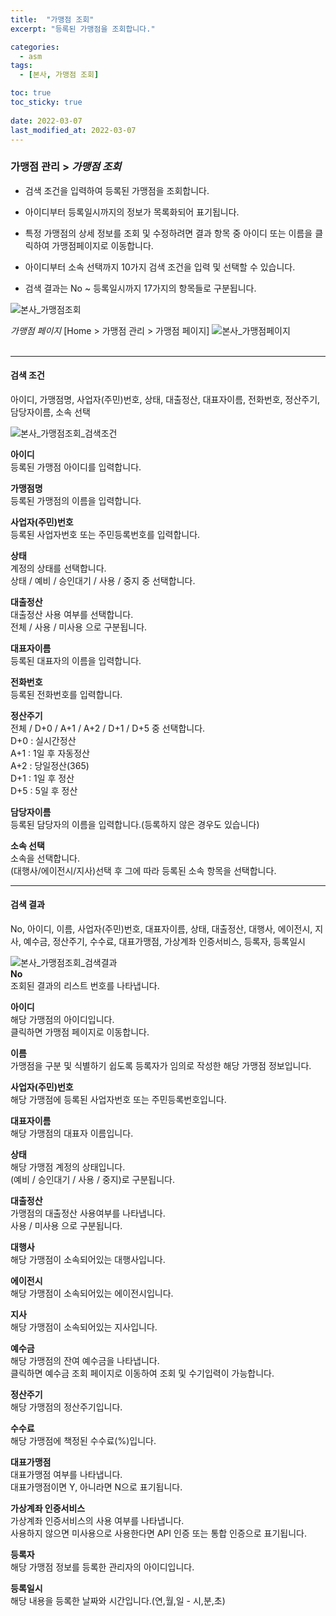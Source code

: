 ```yaml
---
title:  "가맹점 조회"
excerpt: "등록된 가맹점을 조회합니다."

categories:
  - asm
tags:
  - [본사, 가맹점 조회]

toc: true
toc_sticky: true
 
date: 2022-03-07
last_modified_at: 2022-03-07
---
```


### 가맹점 관리 > *가맹점 조회*

- 검색 조건을 입력하여 등록된 가맹점을 조회합니다.

- 아이디부터 등록일시까지의 정보가 목록화되어 표기됩니다.

- 특정 가맹점의 상세 정보를 조회 및 수정하려면 결과 항목 중 아이디 또는 이름을 클릭하여 가맹점페이지로 이동합니다.

- 아이디부터 소속 선택까지 10가지 검색 조건을 입력 및 선택할 수 있습니다.

- 검색 결과는 No ~ 등록일시까지 17가지의 항목들로 구분됩니다.

![본사_가맹점조회](https://user-images.githubusercontent.com/95394003/156956550-715481ac-9560-4bd7-9efe-78fa52ae4179.jpeg)
<br>

*가맹점 페이지*
 [Home > 가맹점 관리 > 가맹점 페이지]
 ![본사_가맹점페이지](https://user-images.githubusercontent.com/95394003/156956658-0af2b49b-c300-4d4d-941d-2ec776584408.jpeg)
 <br>
 <br>

 ---

 #### 검색 조건
 아이디, 가맹점명, 사업자(주민)번호, 상태, 대출정산, 대표자이름, 전화번호, 정산주기, 담당자이름, 소속 선택<br>

 ![본사_가맹점조회_검색조건](https://user-images.githubusercontent.com/95394003/156956869-f62a6d44-4bb3-4c8c-8fc2-a54aae48d764.jpeg)<br>




**아이디**
<br>등록된 가맹점 아이디를 입력합니다.

**가맹점명**
<br>등록된 가맹점의 이름을 입력합니다.

**사업자(주민)번호**
<br>등록된 사업자번호 또는 주민등록번호를 입력합니다.

**상태**
<br>계정의 상태를 선택합니다.
<br>상태 / 예비 / 승인대기 / 사용 / 중지 중 선택합니다.

**대출정산**
<br>대출정산 사용 여부를 선택합니다.
<br>전체 / 사용 / 미사용 으로 구분됩니다.

**대표자이름**
<br>등록된 대표자의 이름을 입력합니다.

**전화번호**
<br>등록된 전화번호를 입력합니다.

**정산주기**
<br>전체 / D+0 / A+1 / A+2 / D+1 / D+5 중 선택합니다.
<br>D+0 : 실시간정산
<br>A+1 : 1일 후 자동정산
<br>A+2 : 당일정산(365)
<br>D+1 : 1일 후 정산
<br>D+5 : 5일 후 정산

**담당자이름**
<br>등록된 담당자의 이름을 입력합니다.(등록하지 않은 경우도 있습니다)

**소속 선택**
<br>소속을 선택합니다.
<br>(대행사/에이전시/지사)선택 후 그에 따라 등록된 소속 항목을 선택합니다.


---

#### 검색 결과
No, 아이디, 이름, 사업자(주민)번호, 대표자이름, 상태, 대출정산, 대행사, 에이전시, 지사, 예수금, 정산주기, 수수료, 대표가맹점, 가상계좌 인증서비스, 등록자, 등록일시<br>

![본사_가맹점조회_검색결과](https://user-images.githubusercontent.com/95394003/156957371-ed52ae5c-be3a-4d25-bc42-6202dabfa10d.jpeg)<br>
**No**
<br>조회된 결과의 리스트 번호를 나타냅니다.

**아이디**
<br>해당 가맹점의 아이디입니다.
<br>클릭하면 가맹점 페이지로 이동합니다.

**이름**
<br>가맹점을 구분 및 식별하기 쉽도록 등록자가 임의로 작성한 해당 가맹점 정보입니다.

**사업자(주민)번호**
<br>해당 가맹점에 등록된 사업자번호 또는 주민등록번호입니다.

**대표자이름**
<br>해당 가맹점의 대표자 이름입니다.

**상태**
<br>해당 가맹점 계정의 상태입니다.
<br>(예비 / 승인대기 / 사용 / 중지)로 구분됩니다.

**대출정산**
<br>가맹점의 대출정산 사용여부를 나타냅니다.
<br>사용 / 미사용 으로 구분됩니다.

**대행사**
<br>해당 가맹점이 소속되어있는 대행사입니다.

**에이전시**
<br>해당 가맹점이 소속되어있는 에이전시입니다.

**지사**
<br>해당 가맹점이 소속되어있는 지사입니다.

**예수금**
<br>해당 가맹점의 잔여 예수금을 나타냅니다.
<br>클릭하면 예수금 조회 페이지로 이동하여 조회 및 수기입력이 가능합니다.

**정산주기**
<br>해당 가맹점의 정산주기입니다.

**수수료**
<br>해당 가맹점에 책정된 수수료(%)입니다.

**대표가맹점**
<br>대표가맹점 여부를 나타냅니다.
<br>대표가맹점이면 Y, 아니라면 N으로 표기됩니다.

**가상계좌 인증서비스**
<br>가상계좌 인증서비스의 사용 여부를 나타냅니다.
<br>사용하지 않으면 미사용으로 사용한다면 API 인증 또는 통합 인증으로 표기됩니다.

**등록자**
<br>해당 가맹점 정보를 등록한 관리자의 아이디입니다.

**등록일시**
<br>해당 내용을 등록한 날짜와 시간입니다.(연,월,일 - 시,분,초)



